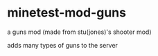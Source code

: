 # minetest-mod-guns
a guns mod (made from stu(jones)'s shooter mod)

adds many types of guns to the server
